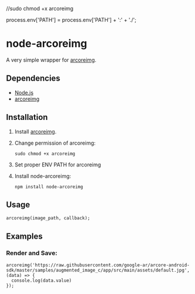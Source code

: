 //sudo chmod +x arcoreimg

process.env['PATH'] =
process.env['PATH'] + ':' + './';

# node-arcoreimg

A very simple wrapper for [arcoreimg](https://developers.google.com/ar/develop/java/augmented-images/arcoreimg).

## Dependencies

- [Node.js](http://nodejs.org/)
- [arcoreimg](https://developers.google.com/ar/develop/java/augmented-images/arcoreimg)

## Installation

1. Install [arcoreimg](https://github.com/google-ar/sceneform-android-sdk).

2. Change permission of arcoreimg:

    ```
    sudo chmod +x arcoreimg
    ```

3. Set proper ENV PATH for arcoreimg

4. Install node-arcoreimg:

    ```
    npm install node-arcoreimg
    ```



## Usage

```
arcoreimg(image_path, callback);
```

## Examples

### Render and Save:

```
arcoreimg('https://raw.githubusercontent.com/google-ar/arcore-android-sdk/master/samples/augmented_image_c/app/src/main/assets/default.jpg', (data) => {
  console.log(data.value)
});
```
